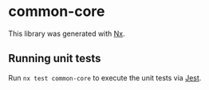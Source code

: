 # common-core

This library was generated with [Nx](https://nx.dev).

## Running unit tests

Run `nx test common-core` to execute the unit tests via [Jest](https://jestjs.io).
